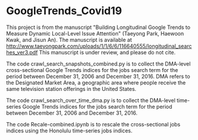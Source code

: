 # GoogleTrends_Covid19

This project is from the manuscript "Building Longitudinal Google Trends to Measure Dynamic Local-Level Issue Attention" (Taeyong Park, Haewoon Kwak, and Jisun An). The manuscript is available at http://www.taeyongpark.com/uploads/1/1/6/6/116640555/longitudinal_searches_ver3.pdf This manuscript is under review, and please do not cite. 

The code crawl_search_snapshots_combined.py is to collect the DMA-level cross-sectional Google Trends indices for the jobs search term for the period between December 31, 2006 and December 31, 2016. DMA refers to the Designated Market Area, a geographic area where people receive the same television station offerings in the United States.

The code crawl_search_over_time_dma.py is to collect the DMA-level time-series Google Trends indices for the jobs search term for the period between December 31, 2006 and December 31, 2016.

The code Recale-combined.ipynb is to rescale the cross-sectional jobs indices using the Honolulu time-series jobs indices.
